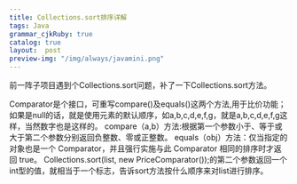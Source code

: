 ```yaml
---
title: Collections.sort排序详解
tags: Java
grammar_cjkRuby: true
catalog: true
layout:  post
preview-img: "/img/always/javamini.png"
---
```

前一阵子项目遇到个Collections.sort问题，补了一下Collections.sort方法。

Comparator是个接口，可重写compare()及equals()这两个方法,用于比价功能；如果是null的话，就是使用元素的默认顺序，如a,b,c,d,e,f,g，就是a,b,c,d,e,f,g这样，当然数字也是这样的。
compare（a,b）方法:根据第一个参数小于、等于或大于第二个参数分别返回负整数、零或正整数。
equals（obj）方法：仅当指定的对象也是一个 Comparator，并且强行实施与此 Comparator 相同的排序时才返回 true。
Collections.sort(list, new PriceComparator());的第二个参数返回一个int型的值，就相当于一个标志，告诉sort方法按什么顺序来对list进行排序。
